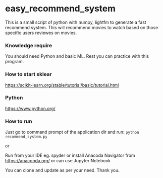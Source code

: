 # easy_recommend_system
This is a small script of python with numpy, lightfm to generate a fast recommend system. This will recommend movies to watch based on those specific users reviewes on movies.

### Knowledge require
You should need Python and basic ML. Rest you can practice with this program.

### How to start sklear
https://scikit-learn.org/stable/tutorial/basic/tutorial.html

### Python
https://www.python.org/

### How to run
Just go to command prompt of the application dir and run: `python recommend_system.py`

or

Run from your IDE eg. spyder or install Anacoda Navigator from https://anaconda.org/ or can use Jupyter Notebook

You can clone and update as per your need. Thank you.
